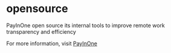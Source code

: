 # opensource
PayInOne open source its internal tools to improve remote work transparency and efficiency

For more information, visit [PayInOne](https://payin.one)
